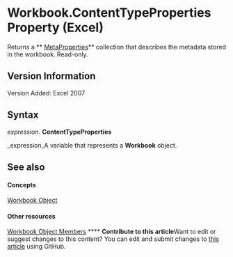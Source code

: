 
# Workbook.ContentTypeProperties Property (Excel)

Returns a  ** [MetaProperties](http://msdn.microsoft.com/library/957a6e06-3348-b180-3655-06ffbfb69e12%28Office.15%29.aspx)** collection that describes the metadata stored in the workbook. Read-only.


## Version Information

Version Added: Excel 2007 


## Syntax

 _expression_. **ContentTypeProperties**

 _expression_A variable that represents a  **Workbook** object.


## See also


#### Concepts


 [Workbook Object](8c00aa60-c974-eed3-0812-3c9625eb0d4c.md)
#### Other resources


 [Workbook Object Members](dce102a3-25de-3ff4-2ce5-bc56e08baca7.md)
****   **Contribute to this article**Want to edit or suggest changes to this content? You can edit and submit changes to  [this article](https://github.com/jhershey00/VBA_Excel_Test/OpenXMLCon/articles/a2919232-3fa2-7f37-00c2-48eb3edb10fd.md) using GitHub.

